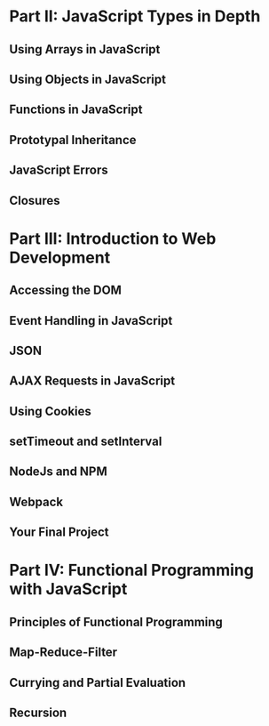 
# Part II: JavaScript Types in Depth

## Using Arrays in JavaScript

## Using Objects in JavaScript

## Functions in JavaScript

## Prototypal Inheritance

## JavaScript Errors

## Closures

# Part III: Introduction to Web Development

## Accessing the DOM

## Event Handling in JavaScript

## JSON

## AJAX Requests in JavaScript

## Using Cookies

## setTimeout and setInterval

## NodeJs and NPM

## Webpack

## Your Final Project

# Part IV: Functional Programming with JavaScript

## Principles of Functional Programming

## Map-Reduce-Filter

## Currying and Partial Evaluation

## Recursion
